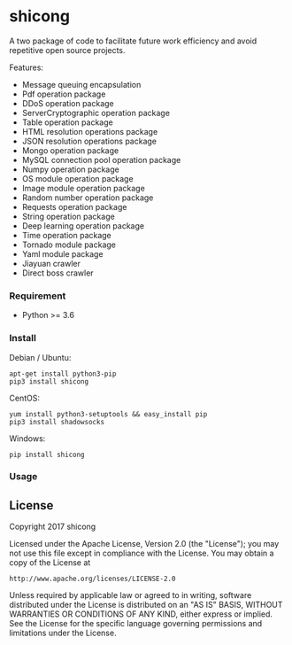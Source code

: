 shicong
===========

A two package of code to facilitate future work efficiency and avoid repetitive open source projects.

Features:
- Message queuing encapsulation
- Pdf operation package
- DDoS operation package
- ServerCryptographic operation package
- Table operation package
- HTML resolution operations package
- JSON resolution operations package
- Mongo operation package
- MySQL connection pool operation package
- Numpy operation package
- OS module operation package
- Image module operation package
- Random number operation package
- Requests operation package
- String operation package
- Deep learning operation package
- Time operation package
- Tornado module package
- Yaml module package
- Jiayuan crawler
- Direct boss crawler

### Requirement
- Python >= 3.6

### Install

Debian / Ubuntu:

    apt-get install python3-pip
    pip3 install shicong

CentOS:

    yum install python3-setuptools && easy_install pip
    pip3 install shadowsocks

Windows:

    pip install shicong

### Usage


License
-------

Copyright 2017 shicong

Licensed under the Apache License, Version 2.0 (the "License"); you may
not use this file except in compliance with the License. You may obtain
a copy of the License at

    http://www.apache.org/licenses/LICENSE-2.0

Unless required by applicable law or agreed to in writing, software
distributed under the License is distributed on an "AS IS" BASIS, WITHOUT
WARRANTIES OR CONDITIONS OF ANY KIND, either express or implied. See the
License for the specific language governing permissions and limitations
under the License.
